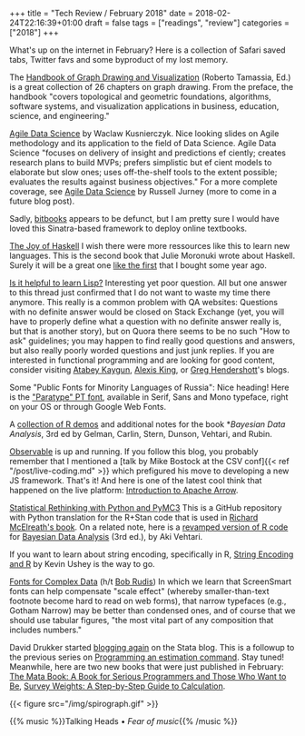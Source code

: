 +++
title = "Tech Review / February 2018"
date = 2018-02-24T22:16:39+01:00
draft = false
tags = ["readings", "review"]
categories = ["2018"]
+++

What's up on the internet in February? Here is a collection of Safari saved tabs, Twitter favs and some byproduct of my lost memory.

<!--more-->

The [Handbook of Graph Drawing and Visualization](https://cs.brown.edu/~rt/gdhandbook/) (Roberto Tamassia, Ed.) is a great collection of 26 chapters on graph drawing. From the preface, the handbook "covers topological and geometric foundations, algorithms, software systems, and visualization applications in business, education, science, and engineering."

[Agile Data Science](http://2016.agileturas.lt/vilnius/wp-content/uploads/2016/10/5.3-2-Waclaw-Kusnierszyk-Agile-Data-Science.pdf) by Waclaw Kusnierczyk. Nice looking slides on Agile methodology and its application to the field of Data Science. Agile Data Science "focuses on delivery of insight and predictions ef ciently; creates research plans to build MVPs; prefers simplistic but ef cient models to elaborate but slow ones; uses off-the-shelf tools to the extent possible; evaluates the results against business objectives." For a more complete coverage, see [Agile Data Science](http://shop.oreilly.com/product/0636920025054.do) by Russell Jurney (more to come in a future blog post).

Sadly, [bitbooks](https://github.com/bitbooks) appears to be defunct, but I am pretty sure I would have loved this Sinatra-based framework to deploy online textbooks.

[The Joy of Haskell](https://joyofhaskell.com) I wish there were more ressources like this to learn new languages. This is the second book that Julie Moronuki wrote about Haskell. Surely it will be a great one [like the first](http://haskellbook.com) that I bought some year ago.

[Is it helpful to learn Lisp?](https://www.quora.com/Is-it-helpful-to-learn-Lisp) Interesting yet poor question. All but one answer to this thread just confirmed that I do not want to waste my time there anymore. This really is a common problem with QA websites: Questions with no definite answer would be closed on Stack Exchange (yet, you will have to properly define what a question with no definite answer really is, but that is another story), but on Quora there seems to be no such "How to ask" guidelines; you may happen to find really good questions and answers, but also really poorly worded questions and just junk replies. If you are interested in functional programming and are looking for good content, consider visiting [Atabey Kaygun](https://kaygun.tumblr.com), [Alexis King](https://lexi-lambda.github.io), or [Greg Hendershott](http://www.greghendershott.com)'s blogs.

Some "Public Fonts for Minority Languages of Russia": Nice heading! Here is the ["Paratype" PT font](https://www.paratype.com/public/), available in Serif, Sans and Mono typeface, right on your OS or through Google Web Fonts.

A [collection of R demos](https://github.com/avehtari/BDA_R_demos) and additional notes for the book \*_Bayesian Data Analysis_, 3rd ed by Gelman, Carlin, Stern, Dunson, Vehtari, and Rubin.

[Observable](https://beta.observablehq.com) is up and running. If you follow this blog, you probably remember that I mentioned a [talk by Mike Bostock at the CSV conf]{{< ref "/post/live-coding.md" >}} which prefigured his move to developing a new JS framework. That's it! And here is one of the latest cool think that happened on the live platform: [Introduction to Apache Arrow](https://beta.observablehq.com/@theneuralbit/introduction-to-apache-arrow).

[Statistical Rethinking with Python and PyMC3](https://github.com/aloctavodia/Statistical-Rethinking-with-Python-and-PyMC3) This is a GitHub repository with Python translation for the R+Stan code that is used in [Richard McElreath's book](http://xcelab.net/rm/statistical-rethinking/). On a related note, here is a [revamped version of R code](https://github.com/avehtari/BDA_R_demos) for [Bayesian Data Analysis](http://www.stat.columbia.edu/~gelman/book/) (3rd ed.), by Aki Vehtari.

If you want to learn about string encoding, specifically in R, [String Encoding and R](https://kevinushey.github.io/blog/2018/02/21/string-encoding-and-r/) by Kevin Ushey is the way to go.

[Fonts for Complex Data](https://www.typography.com/blog/fonts-for-complex-data) (h/t [Bob Rudis](https://twitter.com/hrbrmstr/status/966280510585626624)) In which we learn that ScreenSmart fonts can help compensate "scale effect" (whereby smaller-than-text footnote become hard to read on web forms), that narrow typefaces (e.g., Gotham Narrow) may be better than condensed ones, and of course that we should use tabular figures, "the most vital part of any composition that includes numbers."

David Drukker started [blogging again](https://blog.stata.com/2018/02/15/programming-an-estimation-command-in-stata-preparing-to-write-a-plugin/) on the Stata blog. This is a followup to the previous series on [Programming an estimation command](https://blog.stata.com/2016/01/15/programming-an-estimation-command-in-stata-a-map-to-posted-entries/). Stay tuned! Meanwhile, here are two new books that were just published in February: [The Mata Book: A Book for Serious Programmers and Those Who Want to Be](http://www.stata-press.com/books/mata-book/), [Survey Weights: A Step-by-Step Guide to Calculation](http://www.stata-press.com/books/survey-weights/).

{{< figure src="/img/spirograph.gif" >}}

{{% music %}}Talking Heads • _Fear of music_{{% /music %}}
